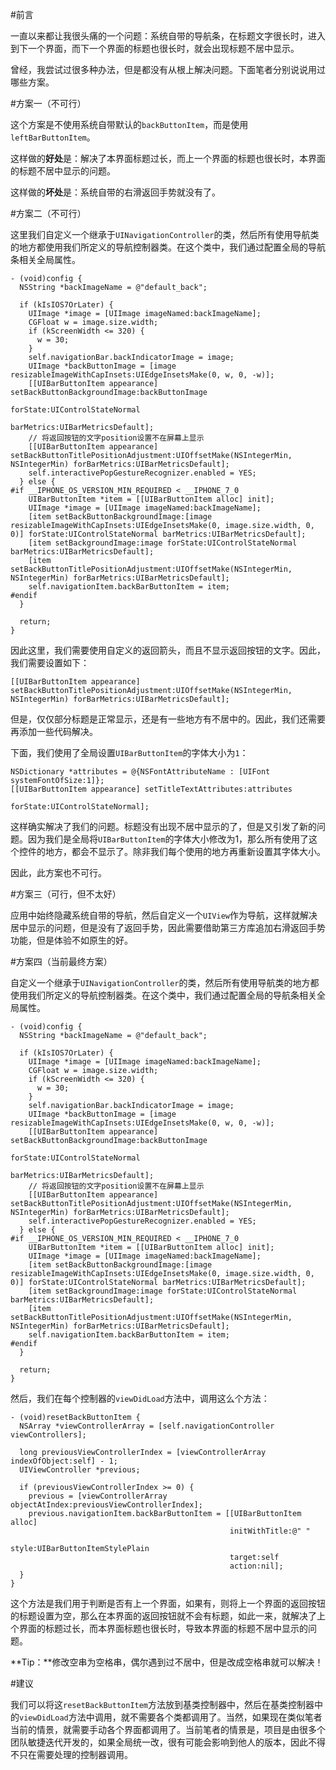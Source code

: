 #前言


一直以来都让我很头痛的一个问题：系统自带的导航条，在标题文字很长时，进入到下一个界面，而下一个界面的标题也很长时，就会出现标题不居中显示。

曾经，我尝试过很多种办法，但是都没有从根上解决问题。下面笔者分别说说用过哪些方案。

#方案一（不可行）


这个方案是不使用系统自带默认的`backButtonItem`，而是使用`leftBarButtonItem`。

这样做的**好处**是：解决了本界面标题过长，而上一个界面的标题也很长时，本界面的标题不居中显示的问题。

这样做的**坏处**是：系统自带的右滑返回手势就没有了。

#方案二（不可行）


这里我们自定义一个继承于`UINavigationController`的类，然后所有使用导航类的地方都使用我们所定义的导航控制器类。在这个类中，我们通过配置全局的导航条相关全局属性。

```
- (void)config {
  NSString *backImageName = @"default_back";
  
  if (kIsIOS7OrLater) {
    UIImage *image = [UIImage imageNamed:backImageName];
    CGFloat w = image.size.width;
    if (kScreenWidth <= 320) {
      w = 30;
    }
    self.navigationBar.backIndicatorImage = image;
    UIImage *backButtonImage = [image resizableImageWithCapInsets:UIEdgeInsetsMake(0, w, 0, -w)];
    [[UIBarButtonItem appearance] setBackButtonBackgroundImage:backButtonImage
                                                      forState:UIControlStateNormal
                                                    barMetrics:UIBarMetricsDefault];
    // 将返回按钮的文字position设置不在屏幕上显示
    [[UIBarButtonItem appearance] setBackButtonTitlePositionAdjustment:UIOffsetMake(NSIntegerMin, NSIntegerMin) forBarMetrics:UIBarMetricsDefault];
    self.interactivePopGestureRecognizer.enabled = YES;
  } else {
#if __IPHONE_OS_VERSION_MIN_REQUIRED < __IPHONE_7_0
    UIBarButtonItem *item = [[UIBarButtonItem alloc] init];
    UIImage *image = [UIImage imageNamed:backImageName];
    [item setBackButtonBackgroundImage:[image resizableImageWithCapInsets:UIEdgeInsetsMake(0, image.size.width, 0, 0)] forState:UIControlStateNormal barMetrics:UIBarMetricsDefault];
    [item setBackgroundImage:image forState:UIControlStateNormal barMetrics:UIBarMetricsDefault];
    [item setBackButtonTitlePositionAdjustment:UIOffsetMake(NSIntegerMin, NSIntegerMin) forBarMetrics:UIBarMetricsDefault];
    self.navigationItem.backBarButtonItem = item;
#endif
  }
  
  return;
}
```

因此这里，我们需要使用自定义的返回箭头，而且不显示返回按钮的文字。因此，我们需要设置如下：

```
[[UIBarButtonItem appearance] setBackButtonTitlePositionAdjustment:UIOffsetMake(NSIntegerMin, NSIntegerMin) forBarMetrics:UIBarMetricsDefault];
```

但是，仅仅部分标题是正常显示，还是有一些地方有不居中的。因此，我们还需要再添加一些代码解决。

下面，我们使用了全局设置`UIBarButtonItem`的字体大小为`1`：

```
NSDictionary *attributes = @{NSFontAttributeName : [UIFont systemFontOfSize:1]};
[[UIBarButtonItem appearance] setTitleTextAttributes:attributes
                                            forState:UIControlStateNormal];
```

这样确实解决了我们的问题。标题没有出现不居中显示的了，但是又引发了新的问题。因为我们是全局将`UIBarButtonItem`的字体大小修改为1，那么所有使用了这个控件的地方，都会不显示了。除非我们每个使用的地方再重新设置其字体大小。

因此，此方案也不可行。

#方案三（可行，但不太好）


应用中始终隐藏系统自带的导航，然后自定义一个`UIView`作为导航，这样就解决居中显示的问题，但是没有了返回手势，因此需要借助第三方库追加右滑返回手势功能，但是体验不如原生的好。

#方案四（当前最终方案）



自定义一个继承于`UINavigationController`的类，然后所有使用导航类的地方都使用我们所定义的导航控制器类。在这个类中，我们通过配置全局的导航条相关全局属性。

```
- (void)config {
  NSString *backImageName = @"default_back";
  
  if (kIsIOS7OrLater) {
    UIImage *image = [UIImage imageNamed:backImageName];
    CGFloat w = image.size.width;
    if (kScreenWidth <= 320) {
      w = 30;
    }
    self.navigationBar.backIndicatorImage = image;
    UIImage *backButtonImage = [image resizableImageWithCapInsets:UIEdgeInsetsMake(0, w, 0, -w)];
    [[UIBarButtonItem appearance] setBackButtonBackgroundImage:backButtonImage
                                                      forState:UIControlStateNormal
                                                    barMetrics:UIBarMetricsDefault];
    // 将返回按钮的文字position设置不在屏幕上显示
    [[UIBarButtonItem appearance] setBackButtonTitlePositionAdjustment:UIOffsetMake(NSIntegerMin, NSIntegerMin) forBarMetrics:UIBarMetricsDefault];
    self.interactivePopGestureRecognizer.enabled = YES;
  } else {
#if __IPHONE_OS_VERSION_MIN_REQUIRED < __IPHONE_7_0
    UIBarButtonItem *item = [[UIBarButtonItem alloc] init];
    UIImage *image = [UIImage imageNamed:backImageName];
    [item setBackButtonBackgroundImage:[image resizableImageWithCapInsets:UIEdgeInsetsMake(0, image.size.width, 0, 0)] forState:UIControlStateNormal barMetrics:UIBarMetricsDefault];
    [item setBackgroundImage:image forState:UIControlStateNormal barMetrics:UIBarMetricsDefault];
    [item setBackButtonTitlePositionAdjustment:UIOffsetMake(NSIntegerMin, NSIntegerMin) forBarMetrics:UIBarMetricsDefault];
    self.navigationItem.backBarButtonItem = item;
#endif
  }
  
  return;
}
```

然后，我们在每个控制器的`viewDidLoad`方法中，调用这么个方法：

```
- (void)resetBackButtonItem {
  NSArray *viewControllerArray = [self.navigationController viewControllers];
  
  long previousViewControllerIndex = [viewControllerArray indexOfObject:self] - 1;
  UIViewController *previous;
  
  if (previousViewControllerIndex >= 0) {
    previous = [viewControllerArray objectAtIndex:previousViewControllerIndex];
    previous.navigationItem.backBarButtonItem = [[UIBarButtonItem alloc]
                                                 initWithTitle:@" "
                                                 style:UIBarButtonItemStylePlain
                                                 target:self
                                                 action:nil];
  }
}
```

这个方法是我们用于判断是否有上一个界面，如果有，则将上一个界面的返回按钮的标题设置为空，那么在本界面的返回按钮就不会有标题，如此一来，就解决了上个界面的标题过长，而本界面标题也很长时，导致本界面的标题不居中显示的问题。

**Tip：**修改空串为空格串，偶尔遇到过不居中，但是改成空格串就可以解决！

#建议

我们可以将这`resetBackButtonItem`方法放到基类控制器中，然后在基类控制器中的`viewDidLoad`方法中调用，就不需要各个类都调用了。当然，如果现在类似笔者当前的情景，就需要手动各个界面都调用了。当前笔者的情景是，项目是由很多个团队敏捷迭代开发的，如果全局统一改，很有可能会影响到他人的版本，因此不得不只在需要处理的控制器调用。

